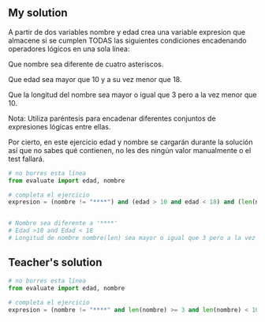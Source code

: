 ## My solution
A partir de dos variables nombre  y edad crea una variable expresion que almacene si se cumplen TODAS las siguientes condiciones encadenando operadores lógicos en una sola línea:

Que nombre sea diferente de cuatro asteriscos.

Que edad sea mayor que 10 y a su vez menor que 18.

Que la longitud del nombre sea mayor o igual que 3 pero a la vez menor que 10.

Nota: Utiliza paréntesis para encadenar diferentes conjuntos de expresiones lógicas entre ellas.

Por cierto, en este ejercicio edad y nombre se cargarán durante la solución así que no sabes qué contienen, no les des ningún valor manualmente o el test fallará.

```py
# no borres esta línea
from evaluate import edad, nombre

# completa el ejercicio
expresion = (nombre != "****") and (edad > 10 and edad < 18) and (len(nombre) >= 3 and len(nombre) < 10)


# Nombre sea diferente a '****'
# Edad >10 and Edad < 18
# Longitud de nombre nombre(len) sea mayor o igual que 3 pero a la vez menor que 10
```

## Teacher's solution
```py
# no borres esta línea
from evaluate import edad, nombre
 
# completa el ejercicio
expresion = (nombre != "****" and len(nombre) >= 3 and len(nombre) < 10) and (edad > 10 and edad < 18)
```
